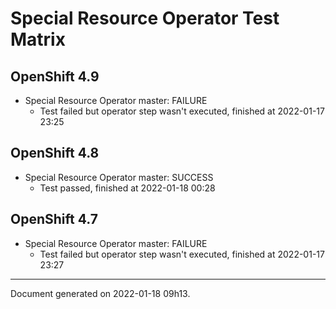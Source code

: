 
Special Resource Operator Test Matrix
=====================================

OpenShift 4.9
-------------



* Special Resource Operator master: FAILURE
  - Test failed but operator step wasn't executed, finished at 2022-01-17 23:25

OpenShift 4.8
-------------



* Special Resource Operator master: SUCCESS
  - Test passed, finished at 2022-01-18 00:28

OpenShift 4.7
-------------



* Special Resource Operator master: FAILURE
  - Test failed but operator step wasn't executed, finished at 2022-01-17 23:27

---
Document generated on 2022-01-18 09h13.
